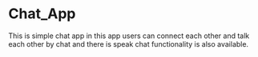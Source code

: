 # Chat_App
This is simple chat app in this app users can connect each other and talk each other by chat and there is speak chat functionality is also available.
